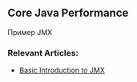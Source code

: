 ## Core Java Performance 
Пример JMX
### Relevant Articles: 
- [Basic Introduction to JMX](http://www.baeldung.com/java-management-extensions)
